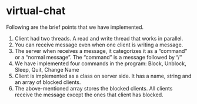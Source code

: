 # virtual-chat
Following are the brief points that we have implemented.
1. Client had two threads. A read and write thread that works in parallel.
2. You can receive message even when one client is writing a message.
3. The server when receives a message, it categorizes it as a “command” or a “normal message”. The “command” is a message followed by “/”
4. We have implemented four commands in the program: Block, Unblock, Sleep, Quit, Change Name
5. Client is implemented as a class on server side. It has a name, string and an array of blocked clients.
6. The above-mentioned array stores the blocked clients. All clients receive the message except the ones that client has blocked.
